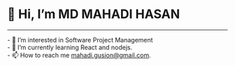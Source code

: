 <h1>👋 Hi, I’m MD MAHADI HASAN</h1>
<hr>
- 👀 I’m interested in Software Project Management <br>
- 🌱 I’m currently learning React and nodejs.<br>
- 📫 How to reach me <a href="mailto:mahadi.gusion@gmail.com">mahadi.gusion@gmail.com</a>.<br>
